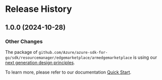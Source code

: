 # Release History

## 1.0.0 (2024-10-28)
### Other Changes

The package of `github.com/Azure/azure-sdk-for-go/sdk/resourcemanager/edgemarketplace/armedgemarketplace` is using our [next generation design principles](https://azure.github.io/azure-sdk/general_introduction.html).

To learn more, please refer to our documentation [Quick Start](https://aka.ms/azsdk/go/mgmt).